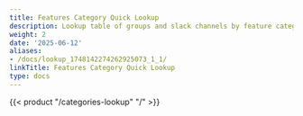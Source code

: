 ```yaml
---
title: Features Category Quick Lookup
description: Lookup table of groups and slack channels by feature category
weight: 2
date: '2025-06-12'
aliases:
- /docs/lookup_1748142274262925073_1_1/
linkTitle: Features Category Quick Lookup
type: docs
---
```


{{< product "/categories-lookup" "/" >}}
